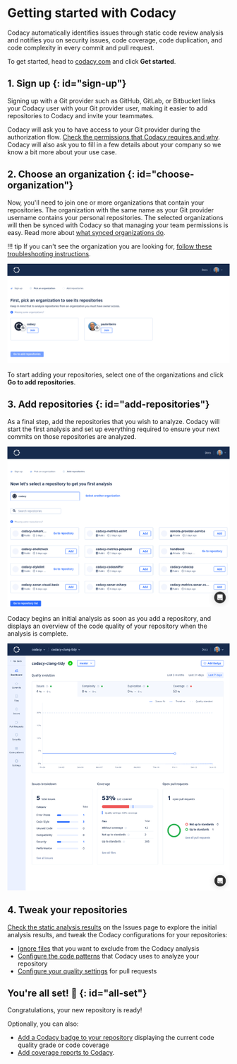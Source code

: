 # Getting started with Codacy

Codacy automatically identifies issues through static code review analysis and notifies you on security issues, code coverage, code duplication, and code complexity in every commit and pull request.

To get started, head to [<span class="skip-vale">codacy.com</span>](https://www.codacy.com/) and click **Get started**.

## 1. Sign up {: id="sign-up"}

Signing up with a Git provider such as GitHub, GitLab, or Bitbucket links your Codacy user with your Git provider user, making it easier to add repositories to Codacy and invite your teammates.

Codacy will ask you to have access to your Git provider during the authorization flow. [Check the permissions that Codacy requires and why](which-permissions-does-codacy-need-from-my-account.md). Codacy will also ask you to fill in a few details about your company so we know a bit more about your use case.

## 2. Choose an organization {: id="choose-organization"}

Now, you'll need to join one or more organizations that contain your repositories. The organization with the same name as your Git provider username contains your personal repositories. The selected organizations will then be synced with Codacy so that managing your team permissions is easy. Read more about [what synced organizations do](../organizations/what-are-synced-organizations.md). 

!!! tip
    If you can't see the organization you are looking for, [follow these troubleshooting instructions](../faq/general/why-cant-i-see-my-organization.md).

![Choosing an organization](images/getting-started-choose-organization.png)

To start adding your repositories, select one of the organizations and click **Go to add repositories**.

## 3. Add repositories {: id="add-repositories"}

As a final step, add the repositories that you wish to analyze. Codacy will start the first analysis and set up everything required to ensure your next commits on those repositories are analyzed.

![Adding repositories](images/getting-started-add-repository.png)

Codacy begins an initial analysis as soon as you add a repository, and displays an overview of the code quality of your repository when the analysis is complete.

![Repository dashboard](../repositories/images/repository-dashboard.png)

## 4. Tweak your repositories

 [Check the static analysis results](../repositories/issues-view.md) on the Issues page to explore the initial analysis results, and tweak the Codacy configurations for your repositories:

-   [Ignore files](../repositories-configure/ignoring-files.md) that you want to exclude from the Codacy analysis
-   [Configure the code patterns](../repositories-configure/code-patterns.md) that Codacy uses to analyze your repository
-   [Configure your quality settings](../repositories/quality-settings.md) for pull requests

## You're all set! 🎉 {: id="all-set"}

Congratulations, your new repository is ready!

Optionally, you can also:

-   [Add a Codacy badge to your repository](../repositories/badges.md) displaying the current code quality grade or code coverage
-   [Add coverage reports to Codacy](../coverage-reporter/adding-coverage-to-your-repository.md).
